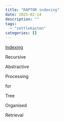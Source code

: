 ```yaml
---
title: "RAPTOR indexing"
date: 2025-02-14
description: ""
tags: 
  - "zettlekasten"
categories: []
---
```


[Indexing](Indexing)

Recursive 

Abstractive

Processing

for 

Tree 

Organised

Retrieval 
